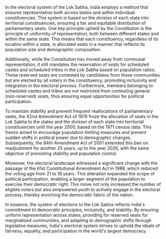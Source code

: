 
In the electoral system of the Lok Sabha, India employs a method that ensures representation both across states and within individual constituencies. This system is based on the division of each state into territorial constituencies, ensuring a fair and equitable distribution of parliamentary seats. One key principle upheld by the Constitution is the principle of uniformity of representation, both between different states and within the same state. This means that each constituency, regardless of its location within a state, is allocated seats in a manner that reflects its population size and demographic composition.

Additionally, while the Constitution has moved away from communal representation, it still mandates the reservation of seats for scheduled castes and scheduled tribes in the Lok Sabha based on population ratios. These reserved seats are contested by candidates from these communities but are elected by all voters in the constituency, promoting inclusivity and integration in the electoral process. Furthermore, members belonging to scheduled castes and tribes are not restricted from contesting general (non-reserved) seats, thus ensuring equal opportunities for political participation.

To maintain stability and prevent frequent reallocations of parliamentary seats, the 42nd Amendment Act of 1976 froze the allocation of seats in the Lok Sabha to the states and the division of each state into territorial constituencies until the year 2000, based on the 1971 census data. This freeze aimed to encourage population limiting measures and prevent sudden shifts in political power due to demographic changes. Subsequently, the 84th Amendment Act of 2001 extended this ban on readjustment for another 25 years, up to the year 2026, with the same objective of promoting stability and population control.

Moreover, the electoral landscape witnessed a significant change with the passage of the 61st Constitutional Amendment Act in 1988, which reduced the voting age from 21 to 18 years. This alteration expanded the scope of political participation, enabling a larger segment of the population to exercise their democratic right. This move not only increased the number of eligible voters but also empowered youth to actively engage in the electoral process, thereby enriching the democratic fabric of the nation.

In essence, the system of elections to the Lok Sabha reflects India's commitment to democratic principles, inclusivity, and stability. By ensuring uniform representation across states, providing for reserved seats for marginalized communities, and adapting to demographic shifts through legislative measures, India's electoral system strives to uphold the ideals of fairness, equality, and participation in the world's largest democracy.